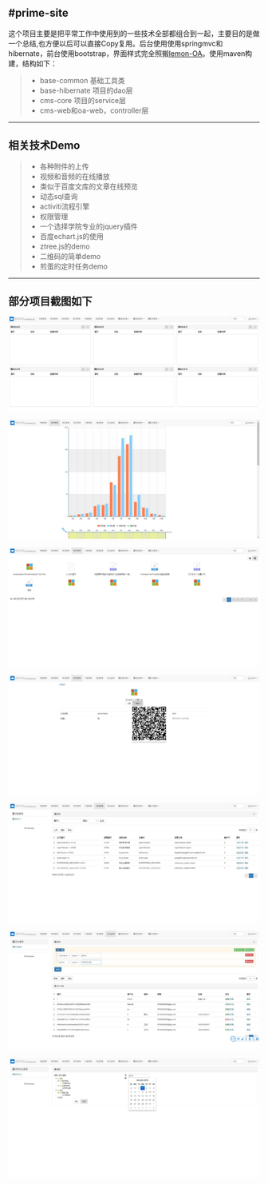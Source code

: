 #prime-site
------

这个项目主要是把平常工作中使用到的一些技术全部都组合到一起，主要目的是做一个总结,也方便以后可以直接Copy复用。后台使用使用springmvc和hibernate，前台使用bootstrap，界面样式完全照搬[lemon-OA](https://github.com/xuhuisheng/lemon)。使用maven构建，结构如下：
> * base-common 基础工具类
> * base-hibernate 项目的dao层
> * cms-core 项目的service层
> * cms-web和oa-web，controller层


------

## 相关技术Demo


> * 各种附件的上传
> * 视频和音频的在线播放
> * 类似于百度文库的文章在线预览
> * 动态sql查询
> * activiti流程引擎
> * 权限管理
> * 一个选择学院专业的jquery插件
> * 百度echart.js的使用
> * ztree.js的demo
> * 二维码的简单demo
> * 煎蛋的定时任务demo

------

## 部分项目截图如下
![网站首页](https://github.com/primejava/prime-site/raw/master/My_image/1.jpg)

![echart报表](https://github.com/primejava/prime-site/raw/master/My_image/2.jpg)

![各种附件](https://github.com/primejava/prime-site/raw/master/My_image/3.jpg)

![二维码](https://github.com/primejava/prime-site/raw/master/My_image/4.jpg)

![activiti流程管理](https://github.com/primejava/prime-site/raw/master/My_image/5.jpg)

![动态SQL查询](https://github.com/primejava/prime-site/raw/master/My_image/6.jpg)

![ztree.js](https://github.com/primejava/prime-site/raw/master/My_image/7.jpg)
